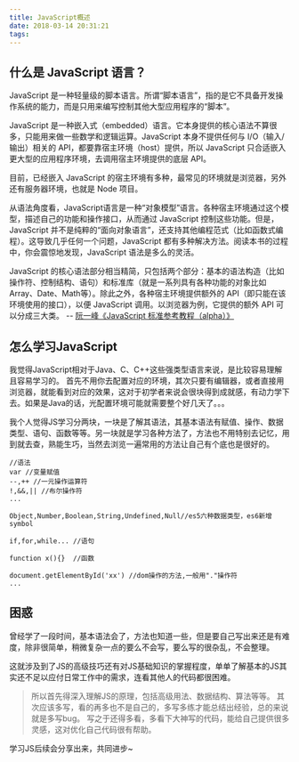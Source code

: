 ```yaml
---
title: JavaScript概述
date: 2018-03-14 20:31:21
tags:
---
```

## 什么是 JavaScript 语言？
JavaScript 是一种轻量级的脚本语言。所谓“脚本语言”，指的是它不具备开发操作系统的能力，而是只用来编写控制其他大型应用程序的“脚本”。

JavaScript 是一种嵌入式（embedded）语言。它本身提供的核心语法不算很多，只能用来做一些数学和逻辑运算。JavaScript 本身不提供任何与 I/O（输入/输出）相关的 API，都要靠宿主环境（host）提供，所以 JavaScript 只合适嵌入更大型的应用程序环境，去调用宿主环境提供的底层 API。

目前，已经嵌入 JavaScript 的宿主环境有多种，最常见的环境就是浏览器，另外还有服务器环境，也就是 Node 项目。

从语法角度看，JavaScript语言是一种“对象模型”语言。各种宿主环境通过这个模型，描述自己的功能和操作接口，从而通过 JavaScript 控制这些功能。但是，JavaScript 并不是纯粹的“面向对象语言”，还支持其他编程范式（比如函数式编程）。这导致几乎任何一个问题，JavaScript 都有多种解决方法。阅读本书的过程中，你会震惊地发现，JavaScript 语法是多么的灵活。

JavaScript 的核心语法部分相当精简，只包括两个部分：基本的语法构造（比如操作符、控制结构、语句）和标准库（就是一系列具有各种功能的对象比如Array、Date、Math等）。除此之外，各种宿主环境提供额外的 API（即只能在该环境使用的接口），以便 JavaScript 调用。以浏览器为例，它提供的额外 API 可以分成三大类。 -- [阮一峰《JavaScript 标准参考教程（alpha）》](http://javascript.ruanyifeng.com/introduction/intro.html)

## 怎么学习JavaScript
我觉得JavaScript相对于Java、C、C++这些强类型语言来说，是比较容易理解且容易学习的。
首先不用你去配置对应的环境，其次只要有编辑器，或者直接用浏览器，就能看到对应的效果，这对于初学者来说会很块得到成就感，有动力学下去。如果是Java的话，光配置环境可能就需要整个好几天了。。。

我个人觉得JS学习分两块，一块是了解其语法，其基本语法有赋值、操作、数据类型、语句、函数等等。另一块就是学习各种方法了，方法也不用特别去记忆，用到就去查，熟能生巧，当然去浏览一遍常用的方法让自己有个底也是很好的。
```
//语法
var //变量赋值
--,++ //一元操作运算符
!,&&,|| //布尔操作符
...

Object,Number,Boolean,String,Undefined,Null//es5六种数据类型，es6新增symbol

if,for,while... //语句

function x(){}  //函数

document.getElementById('xx') //dom操作的方法,一般用"."操作符
...

```

## 困惑
曾经学了一段时间，基本语法会了，方法也知道一些，但是要自己写出来还是有难度，除非很简单，稍微复杂一点的要么不会写，要么写的很杂乱，不会整理。

这就涉及到了JS的高级技巧还有对JS基础知识的掌握程度，单单了解基本的JS其实还不足以应付日常工作中的需求，连看其他人的代码都很困难。

>所以首先得深入理解JS的原理，包括高级用法、数据结构、算法等等。
>其次应该多写，看的再多也不是自己的，多写多练才能总结出经验，总的来说就是多写bug。
>写之于还得多看，多看下大神写的代码，能给自己提供很多灵感，这对优化自己代码很有帮助。

学习JS后续会分享出来，共同进步~